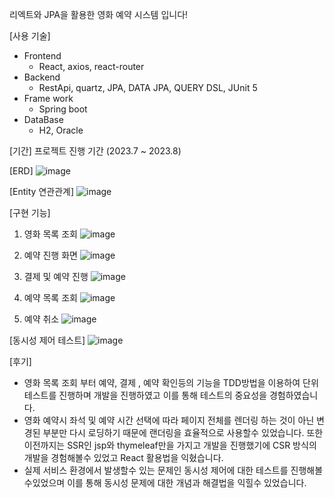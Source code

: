 리엑트와 JPA을 활용한 영화 예약 시스템 입니다!

[사용 기술]
- Frontend
    - React, axios, react-router
- Backend
    - RestApi, quartz, JPA, DATA JPA, QUERY DSL, JUnit 5
- Frame work
    - Spring boot
- DataBase
    - H2, Oracle
 
[기간]
프로젝트 진행 기간 (2023.7 ~ 2023.8)

[ERD]
![image](https://github.com/alfhaos/RJ-MOIVE/assets/87509332/333c38ea-7680-4790-820a-9540bd860b4f)

[Entity 연관관계]
![image](https://github.com/alfhaos/RJ-MOIVE/assets/87509332/e8d4199a-c937-4639-8a8e-0c49415147b9)

[구현 기능]
1. 영화 목록 조회
   ![image](https://github.com/alfhaos/RJ-MOIVE/assets/87509332/437897f8-c304-40a2-b37c-b9a9945a1b0e)

2. 예약 진행 화면
   ![image](https://github.com/alfhaos/RJ-MOIVE/assets/87509332/c8e428f7-26a5-4cfe-a5c6-77ecfa1d5744)
   
3. 결제 및 예약 진행
![image](https://github.com/alfhaos/RJ-MOIVE/assets/87509332/c9e9e316-c578-49b6-84a6-8e02a8e90a5e)

4. 예약 목록 조회
![image](https://github.com/alfhaos/RJ-MOIVE/assets/87509332/e4483aac-3f50-45c1-be3d-fc15ec5494f9)

5. 예약 취소
   ![image](https://github.com/alfhaos/RJ-MOIVE/assets/87509332/e7a01ebb-1cfd-411f-9c7f-7aa7949ab123)

[동시성 제어 테스트]
![image](https://github.com/alfhaos/RJ-MOIVE/assets/87509332/71fd12f5-eff9-4b8a-a413-4b5df55d3758)

[후기]
- 영화 목록 조회 부터 예약, 결제 , 예약 확인등의 기능을 TDD방법을 이용하여 단위 테스트를 진행하며 개발을 진행하였고 이를 통해 테스트의 중요성을 경험하였습니다.
- 영화 예약시 좌석 및 예약 시간 선택에 따라 페이지 전체를 렌더링 하는 것이 아닌 변경된 부분만 다시 로딩하기 때문에 랜더링을 효율적으로 사용할수 있었습니다.
또한 이전까지는 SSR인 jsp와 thymeleaf만을 가지고 개발을 진행했기에 CSR 방식의 개발을 경험해볼수 있었고 React 활용법을 익혔습니다.
- 실제 서비스 환경에서 발생할수 있는 문제인 동시성 제어에 대한 테스트를 진행해볼수있었으며 이를 통해 동시성 문제에 대한 개념과 해결법을 익힐수 있었습니다.
